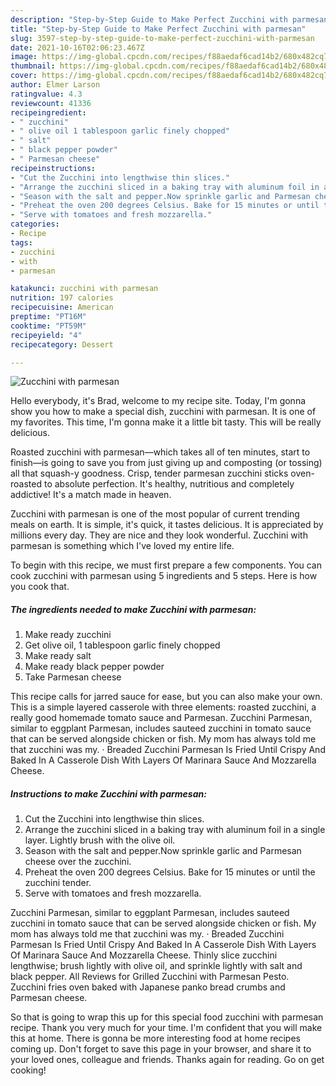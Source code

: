 ```yaml
---
description: "Step-by-Step Guide to Make Perfect Zucchini with parmesan"
title: "Step-by-Step Guide to Make Perfect Zucchini with parmesan"
slug: 3597-step-by-step-guide-to-make-perfect-zucchini-with-parmesan
date: 2021-10-16T02:06:23.467Z
image: https://img-global.cpcdn.com/recipes/f88aedaf6cad14b2/680x482cq70/zucchini-with-parmesan-recipe-main-photo.jpg
thumbnail: https://img-global.cpcdn.com/recipes/f88aedaf6cad14b2/680x482cq70/zucchini-with-parmesan-recipe-main-photo.jpg
cover: https://img-global.cpcdn.com/recipes/f88aedaf6cad14b2/680x482cq70/zucchini-with-parmesan-recipe-main-photo.jpg
author: Elmer Larson
ratingvalue: 4.3
reviewcount: 41336
recipeingredient:
- " zucchini"
- " olive oil 1 tablespoon garlic finely chopped"
- " salt"
- " black pepper powder"
- " Parmesan cheese"
recipeinstructions:
- "Cut the Zucchini into lengthwise thin slices."
- "Arrange the zucchini sliced in a baking tray with aluminum foil in a single layer. Lightly brush with the olive oil."
- "Season with the salt and pepper.Now sprinkle garlic and Parmesan cheese over the zucchini."
- "Preheat the oven 200 degrees Celsius. Bake for 15 minutes or until the zucchini tender."
- "Serve with tomatoes and fresh mozzarella."
categories:
- Recipe
tags:
- zucchini
- with
- parmesan

katakunci: zucchini with parmesan 
nutrition: 197 calories
recipecuisine: American
preptime: "PT16M"
cooktime: "PT59M"
recipeyield: "4"
recipecategory: Dessert

---
```



![Zucchini with parmesan](https://img-global.cpcdn.com/recipes/f88aedaf6cad14b2/680x482cq70/zucchini-with-parmesan-recipe-main-photo.jpg)

Hello everybody, it's Brad, welcome to my recipe site. Today, I'm gonna show you how to make a special dish, zucchini with parmesan. It is one of my favorites. This time, I'm gonna make it a little bit tasty. This will be really delicious.

Roasted zucchini with parmesan—which takes all of ten minutes, start to finish—is going to save you from just giving up and composting (or tossing) all that squash-y goodness. Crisp, tender parmesan zucchini sticks oven-roasted to absolute perfection. It&#39;s healthy, nutritious and completely addictive! It&#39;s a match made in heaven.

Zucchini with parmesan is one of the most popular of current trending meals on earth. It is simple, it's quick, it tastes delicious. It is appreciated by millions every day. They are nice and they look wonderful. Zucchini with parmesan is something which I've loved my entire life.


To begin with this recipe, we must first prepare a few components. You can cook zucchini with parmesan using 5 ingredients and 5 steps. Here is how you cook that.

<!--inarticleads1-->

##### The ingredients needed to make Zucchini with parmesan:

1. Make ready  zucchini
1. Get  olive oil, 1 tablespoon garlic finely chopped
1. Make ready  salt
1. Make ready  black pepper powder
1. Take  Parmesan cheese


This recipe calls for jarred sauce for ease, but you can also make your own. This is a simple layered casserole with three elements: roasted zucchini, a really good homemade tomato sauce and Parmesan. Zucchini Parmesan, similar to eggplant Parmesan, includes sauteed zucchini in tomato sauce that can be served alongside chicken or fish. My mom has always told me that zucchini was my. · Breaded Zucchini Parmesan Is Fried Until Crispy And Baked In A Casserole Dish With Layers Of Marinara Sauce And Mozzarella Cheese. 

<!--inarticleads2-->

##### Instructions to make Zucchini with parmesan:

1. Cut the Zucchini into lengthwise thin slices.
1. Arrange the zucchini sliced in a baking tray with aluminum foil in a single layer. Lightly brush with the olive oil.
1. Season with the salt and pepper.Now sprinkle garlic and Parmesan cheese over the zucchini.
1. Preheat the oven 200 degrees Celsius. Bake for 15 minutes or until the zucchini tender.
1. Serve with tomatoes and fresh mozzarella.


Zucchini Parmesan, similar to eggplant Parmesan, includes sauteed zucchini in tomato sauce that can be served alongside chicken or fish. My mom has always told me that zucchini was my. · Breaded Zucchini Parmesan Is Fried Until Crispy And Baked In A Casserole Dish With Layers Of Marinara Sauce And Mozzarella Cheese. Thinly slice zucchini lengthwise; brush lightly with olive oil, and sprinkle lightly with salt and black pepper. All Reviews for Grilled Zucchini with Parmesan Pesto. Zucchini fries oven baked with Japanese panko bread crumbs and Parmesan cheese. 

So that is going to wrap this up for this special food zucchini with parmesan recipe. Thank you very much for your time. I'm confident that you will make this at home. There is gonna be more interesting food at home recipes coming up. Don't forget to save this page in your browser, and share it to your loved ones, colleague and friends. Thanks again for reading. Go on get cooking!
